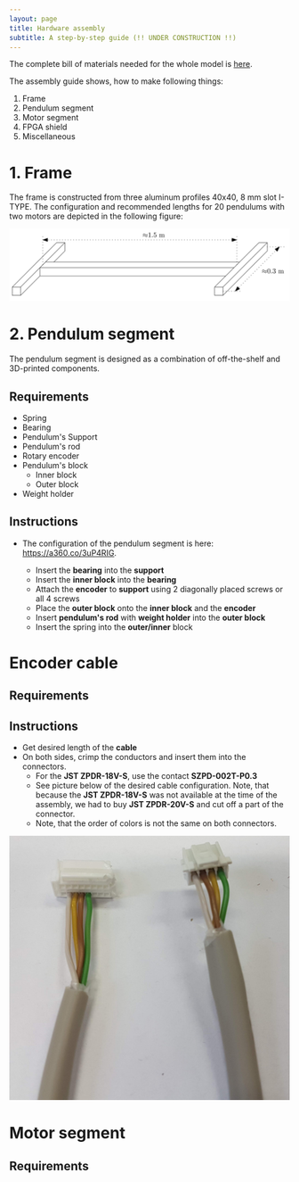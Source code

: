 ```yaml
---
layout: page
title: Hardware assembly
subtitle: A step-by-step guide (!! UNDER CONSTRUCTION !!)
---
```

The complete bill of materials needed for the whole model is [here](https://aa4cc.github.io/The-Frenkel-Kontorova-laboratory-model/bill-of-materials).

The assembly guide shows, how to make following things:
1. Frame
2. Pendulum segment
3. Motor segment
4. FPGA shield
5. Miscellaneous


# 1. Frame
The frame is constructed from three aluminum profiles 40x40, 8 mm slot I-TYPE.
The configuration and recommended lengths for 20 pendulums with two motors are depicted in the following figure:

![config_alu_profile](img/ipe_alu_frame.png)


# 2. Pendulum segment
The pendulum segment is designed as a combination of off-the-shelf and 3D-printed components.

## Requirements
- Spring
- Bearing
- Pendulum's Support
- Pendulum's rod
- Rotary encoder
- Pendulum's block
    - Inner block
    - Outer block
- Weight holder

## Instructions
- The configuration of the pendulum segment is here: <https://a360.co/3uP4RIG>.
    
    - Insert the **bearing** into the **support**
    - Insert the **inner block** into the **bearing**
    - Attach the **encoder** to **support** using 2 diagonally placed screws or all 4 screws
    - Place the **outer block** onto the **inner block** and the **encoder**
    - Insert **pendulum's rod** with **weight holder** into the **outer block**
    - Insert the spring into the **outer/inner** block


# Encoder cable
## Requirements


## Instructions
- Get desired length of the **cable**
- On both sides, crimp the conductors and insert them into the connectors.
    - For the **JST ZPDR-18V-S**, use the contact **SZPD-002T-P0.3**
    - See picture below of the desired cable configuration. Note, that because the **JST ZPDR-18V-S** was not available at the time of the assembly, we had to buy **JST ZPDR-20V-S** and cut off a part of the connector.
    - Note, that the order of colors is not the same on both connectors.
  
![config_alu_profile](img/encoder_cable_final.jpg)

# Motor segment


## Requirements






